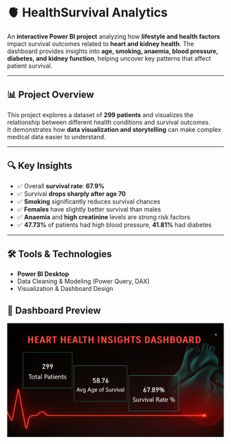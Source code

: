 # 🫀 HealthSurvival Analytics

An **interactive Power BI project** analyzing how **lifestyle and health factors** impact survival outcomes related to **heart and kidney health**.  The dashboard provides insights into **age, smoking, anaemia, blood pressure, diabetes, and kidney function**, helping uncover key patterns that affect patient survival.  

---

## 📊 Project Overview
This project explores a dataset of **299 patients** and visualizes the relationship between different health conditions and survival outcomes.  
It demonstrates how **data visualization and storytelling** can make complex medical data easier to understand.  

---

## 🔍 Key Insights
- ✅ Overall **survival rate**: **67.9%**  
- ✅ Survival **drops sharply after age 70**  
- ✅ **Smoking** significantly reduces survival chances  
- ✅ **Females** have slightly better survival than males  
- ✅ **Anaemia** and **high creatinine** levels are strong risk factors  
- ✅ **47.73%** of patients had high blood pressure, **41.81%** had diabetes  

---

## 🛠 Tools & Technologies
- **Power BI Desktop**  
- Data Cleaning & Modeling (Power Query, DAX)  
- Visualization & Dashboard Design  

## 📸 Dashboard Preview
![Dashboard Preview](https://github.com/Seemran26/HealthSurvival-Analytics/blob/main/Screenshot%202025-08-16%20184057.png)  
